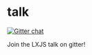 talk
====

[![Gitter chat](https://badges.gitter.im/LXJS/talk.png)](https://gitter.im/LXJS/talk)

Join the LXJS talk on gitter!
